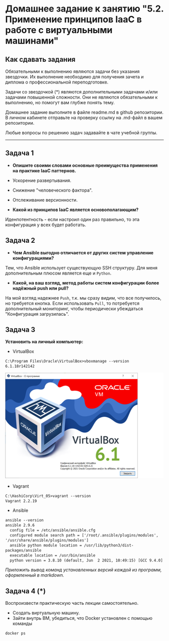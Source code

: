 
# Домашнее задание к занятию "5.2. Применение принципов IaaC в работе с виртуальными машинами"

## Как сдавать задания

Обязательными к выполнению являются задачи без указания звездочки. Их выполнение необходимо для получения зачета и диплома о профессиональной переподготовке.

Задачи со звездочкой (*) являются дополнительными задачами и/или задачами повышенной сложности. Они не являются обязательными к выполнению, но помогут вам глубже понять тему.

Домашнее задание выполните в файле readme.md в github репозитории. В личном кабинете отправьте на проверку ссылку на .md-файл в вашем репозитории.

Любые вопросы по решению задач задавайте в чате учебной группы.

---

## Задача 1

- **Опишите своими словами основные преимущества применения на практике IaaC паттернов.**  
  
- Ускорение развертывания.  
- Снижение "человеческого фактора".
- Отслеживание версионности.  


- **Какой из принципов IaaC является основополагающим?**  
  
Иденпотентность - если настроил один раз правильно, то эта конфигурация у всех будет работать.  


## Задача 2

- **Чем Ansible выгодно отличается от других систем управление конфигурациями?**  
  
Тем, что Ansible использует существующую SSH структуру. Для меня дополнительным плюсом является еще и `Python`.  

- **Какой, на ваш взгляд, метод работы систем конфигурации более надёжный push или pull?**  
  
На мой взгляд надежнее `Push`, т.к. мы сразу видим, что все получилось, но требуется кнопка. Если использовать `Pull`, то потребуется дополнительный мониторинг, чтобы периодически убеждаться "Конфигурация загрузилась".  


## Задача 3

**Установить на личный компьютер:**

- VirtualBox  
  
```  
C:\Program Files\Oracle\VirtualBox>vboxmanage --version
6.1.18r142142  
```  
![avatar](https://github.com/NetVasiliy/Netology/blob/main/media/5.2.3.png)  


- Vagrant  
```  
C:\HashiCorp\Virt_05>vagrant --version
Vagrant 2.2.19  
```
- Ansible
  
```  
ansible --version
ansible 2.9.6
  config file = /etc/ansible/ansible.cfg
  configured module search path = ['/root/.ansible/plugins/modules', '/usr/share/ansible/plugins/modules']
  ansible python module location = /usr/lib/python3/dist-packages/ansible
  executable location = /usr/bin/ansible
  python version = 3.8.10 (default, Jun  2 2021, 10:49:15) [GCC 9.4.0]  
  ```  

*Приложить вывод команд установленных версий каждой из программ, оформленный в markdown.*  
  


## Задача 4 (*)

Воспроизвести практическую часть лекции самостоятельно.

- Создать виртуальную машину.
- Зайти внутрь ВМ, убедиться, что Docker установлен с помощью команды
```
docker ps
```
